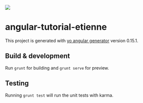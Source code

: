 <a href="https://codeclimate.com/github/etiennestrydom/angular-tutorial-etienne"><img src="https://codeclimate.com/github/etiennestrydom/angular-tutorial-etienne/badges/gpa.svg" /></a>

# angular-tutorial-etienne

This project is generated with [yo angular generator](https://github.com/yeoman/generator-angular)
version 0.15.1.

## Build & development

Run `grunt` for building and `grunt serve` for preview.

## Testing

Running `grunt test` will run the unit tests with karma.
